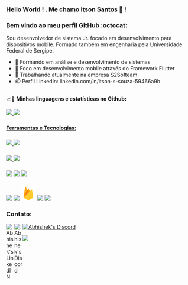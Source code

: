 ### Hello World ! . Me chamo Itson Santos 👋 ! 
### Bem vindo ao meu perfil GitHub  :octocat:


Sou desenvolvedor de sistema Jr. focado em desenvolvimento para dispositivos mobile. 
Formado também em engenharia pela Universidade Federal de Sergipe.


- :rocket: Formando em análise e desenvolvimento de sistemas
- :dart: Foco em desenvolvimento mobile através do Framework Flutter
- 🔭 Trabalhando atualmente na empresa S2Softeam
- 📫 Perfil LinkedIn:  linkedin.com/in/itson-s-souza-59466a9b 

 ###
 ###

📈🚧 **Minhas linguagens e estatísticas no Github:**
<div>
<a href="https://github.com/ItsonStos">
<img height="180em" src="https://github-readme-stats.vercel.app/api/top-langs/?username=ItsonStos&layout=compact&langs_count=7&theme=dracula"/>
<img height="180em" src="https://github-readme-stats.vercel.app/api?username=ItsonStos&show_icons=true&theme=dracula&include_all_commits=true&count_private=true"/>
</div>

 ###
 ###

  
**Ferramentas e Tecnologias:**


###
<code><img height="40" 
src="https://cdn.jsdelivr.net/gh/devicons/devicon/icons/flutter/flutter-original.svg"/></code> 
<code><img height="40" 
src="https://cdn.jsdelivr.net/gh/devicons/devicon/icons/dart/dart-original.svg"/>
</code>
###
 
###
<code><img height="40" 
src="https://cdn.jsdelivr.net/gh/devicons/devicon/icons/android/android-plain-wordmark.svg"/></code>
<a></a>
<code><img height="40" 
src="https://logosmarcas.net/wp-content/uploads/2020/04/Apple-Logo.png"/></code>
### 
 
###
<code><img height="40"
src="https://cdn.jsdelivr.net/gh/devicons/devicon/icons/postgresql/postgresql-original.svg"/></code>
<code><img height="40"
src="https://cdn.jsdelivr.net/gh/devicons/devicon/icons/sqlite/sqlite-original.svg"/></code>
<code><img height="40"
src="https://cdn.jsdelivr.net/gh/devicons/devicon/icons/mysql/mysql-original.svg"/></code> 
###

###
<code><img height="40" 
src="https://cdn.jsdelivr.net/gh/devicons/devicon/icons/vscode/vscode-original.svg"/></code> 
<code><img height="40" 
src="https://cdn.jsdelivr.net/gh/devicons/devicon/icons/androidstudio/androidstudio-original.svg"/></code>
<code><img height="40" src="https://raw.githubusercontent.com/github/explore/80688e429a7d4ef2fca1e82350fe8e3517d3494d/topics/firebase/firebase.png"></code>
<code><img height="40" 
src="https://cdn.jsdelivr.net/gh/devicons/devicon/icons/git/git-original.svg"/></code> 
<code><img height="40" 
src="https://cdn-icons-png.flaticon.com/512/25/25231.png"/></code>
###

### Contato:
<div>
<a href="https://www.linkedin.com/in/itson-s-souza-59466a9b/">
<img align="left" alt="Abhishek's LinkedIN" width="22px" src="https://raw.githubusercontent.com/peterthehan/peterthehan/master/assets/linkedin.svg" /></a>
<a href="https://discord.gg/ItsonStos#9397">
<img align="left" alt="Abhishek's Discord" width="22px" src="https://raw.githubusercontent.com/peterthehan/peterthehan/master/assets/discord.svg"/></a>
<a href = "ItsonStos:itsonsantos@sgmail.com">
<img align="start" alt="Abhishek's Discord" width="38px"
src="https://www.logo.wine/a/logo/Gmail/Gmail-Logo.wine.svg" target="_blank"></a>

![](https://visitor-badge.glitch.me/badge?page_id=ItsonStos.ItsonStos)

</div>
